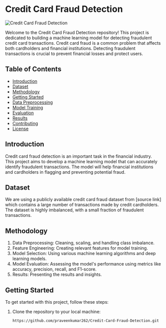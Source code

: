 # Credit Card Fraud Detection

![Credit Card Fraud Detection](fraud_detection_image.png)

Welcome to the Credit Card Fraud Detection repository! This project is dedicated to building a machine learning model for detecting fraudulent credit card transactions. Credit card fraud is a common problem that affects both cardholders and financial institutions. Detecting fraudulent transactions is crucial to prevent financial losses and protect users.

## Table of Contents
- [Introduction](#introduction)
- [Dataset](#dataset)
- [Methodology](#methodology)
- [Getting Started](#getting-started)
- [Data Preprocessing](#data-preprocessing)
- [Model Training](#model-training)
- [Evaluation](#evaluation)
- [Results](#results)
- [Contributing](#contributing)
- [License](#license)

## Introduction
Credit card fraud detection is an important task in the financial industry. This project aims to develop a machine learning model that can accurately identify fraudulent transactions. The model will help financial institutions and cardholders in flagging and preventing potential fraud.

## Dataset
We are using a publicly available credit card fraud dataset from [source link] which contains a large number of transactions made by credit cardholders. The dataset is highly imbalanced, with a small fraction of fraudulent transactions.

## Methodology
1. Data Preprocessing: Cleaning, scaling, and handling class imbalance.
2. Feature Engineering: Creating relevant features for model training.
3. Model Selection: Using various machine learning algorithms and deep learning models.
4. Model Evaluation: Assessing the model's performance using metrics like accuracy, precision, recall, and F1-score.
5. Results: Presenting the results and insights.

## Getting Started
To get started with this project, follow these steps:

1. Clone the repository to your local machine:
   ```bash
   https://github.com/praveenkumar262/Credit-Card-Fraud-Detection.git
